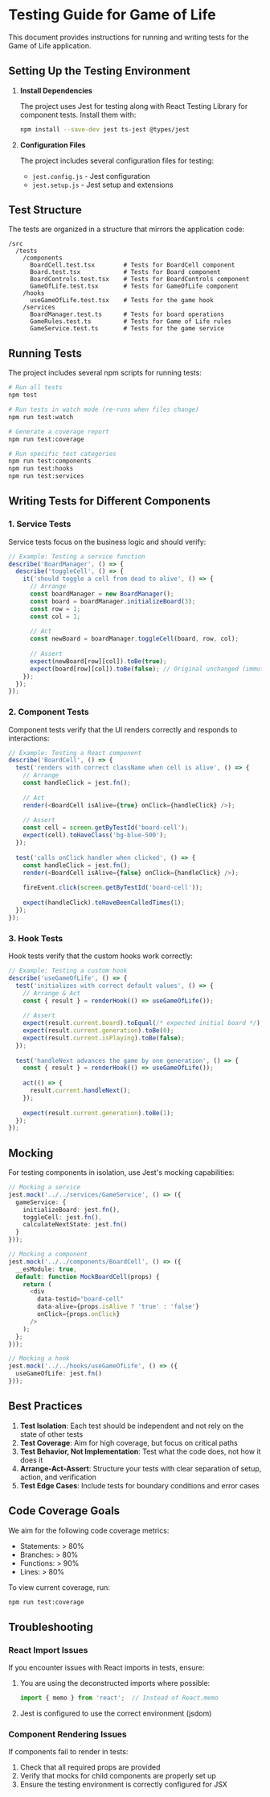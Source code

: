 # Testing Guide for Game of Life

This document provides instructions for running and writing tests for the Game of Life application.

## Setting Up the Testing Environment

1. **Install Dependencies**

   The project uses Jest for testing along with React Testing Library for component tests. Install them with:

   ```bash
   npm install --save-dev jest ts-jest @types/jest
   ```

2. **Configuration Files**

   The project includes several configuration files for testing:

   - `jest.config.js` - Jest configuration
   - `jest.setup.js` - Jest setup and extensions

## Test Structure

The tests are organized in a structure that mirrors the application code:

```
/src
  /tests
    /components
      BoardCell.test.tsx        # Tests for BoardCell component
      Board.test.tsx            # Tests for Board component
      BoardControls.test.tsx    # Tests for BoardControls component
      GameOfLife.test.tsx       # Tests for GameOfLife component
    /hooks
      useGameOfLife.test.tsx    # Tests for the game hook
    /services
      BoardManager.test.ts      # Tests for board operations
      GameRules.test.ts         # Tests for Game of Life rules
      GameService.test.ts       # Tests for the game service
```

## Running Tests

The project includes several npm scripts for running tests:

```bash
# Run all tests
npm test

# Run tests in watch mode (re-runs when files change)
npm run test:watch

# Generate a coverage report
npm run test:coverage

# Run specific test categories
npm run test:components
npm run test:hooks
npm run test:services
```

## Writing Tests for Different Components

### 1. Service Tests

Service tests focus on the business logic and should verify:

```typescript
// Example: Testing a service function
describe('BoardManager', () => {
  describe('toggleCell', () => {
    it('should toggle a cell from dead to alive', () => {
      // Arrange
      const boardManager = new BoardManager();
      const board = boardManager.initializeBoard(3);
      const row = 1;
      const col = 1;
      
      // Act
      const newBoard = boardManager.toggleCell(board, row, col);
      
      // Assert
      expect(newBoard[row][col]).toBe(true);
      expect(board[row][col]).toBe(false); // Original unchanged (immutability)
    });
  });
});
```

### 2. Component Tests

Component tests verify that the UI renders correctly and responds to interactions:

```typescript
// Example: Testing a React component
describe('BoardCell', () => {
  test('renders with correct className when cell is alive', () => {
    // Arrange
    const handleClick = jest.fn();
    
    // Act
    render(<BoardCell isAlive={true} onClick={handleClick} />);
    
    // Assert
    const cell = screen.getByTestId('board-cell');
    expect(cell).toHaveClass('bg-blue-500');
  });
  
  test('calls onClick handler when clicked', () => {
    const handleClick = jest.fn();
    render(<BoardCell isAlive={false} onClick={handleClick} />);
    
    fireEvent.click(screen.getByTestId('board-cell'));
    
    expect(handleClick).toHaveBeenCalledTimes(1);
  });
});
```

### 3. Hook Tests

Hook tests verify that the custom hooks work correctly:

```typescript
// Example: Testing a custom hook
describe('useGameOfLife', () => {
  test('initializes with correct default values', () => {
    // Arrange & Act
    const { result } = renderHook(() => useGameOfLife());
    
    // Assert
    expect(result.current.board).toEqual(/* expected initial board */);
    expect(result.current.generation).toBe(0);
    expect(result.current.isPlaying).toBe(false);
  });
  
  test('handleNext advances the game by one generation', () => {
    const { result } = renderHook(() => useGameOfLife());
    
    act(() => {
      result.current.handleNext();
    });
    
    expect(result.current.generation).toBe(1);
  });
});
```

## Mocking

For testing components in isolation, use Jest's mocking capabilities:

```typescript
// Mocking a service
jest.mock('../../services/GameService', () => ({
  gameService: {
    initializeBoard: jest.fn(),
    toggleCell: jest.fn(),
    calculateNextState: jest.fn()
  }
}));

// Mocking a component
jest.mock('../../components/BoardCell', () => ({
  __esModule: true,
  default: function MockBoardCell(props) {
    return (
      <div 
        data-testid="board-cell" 
        data-alive={props.isAlive ? 'true' : 'false'}
        onClick={props.onClick}
      />
    );
  };
}));

// Mocking a hook
jest.mock('../../hooks/useGameOfLife', () => ({
  useGameOfLife: jest.fn()
}));
```

## Best Practices

1. **Test Isolation**: Each test should be independent and not rely on the state of other tests
2. **Test Coverage**: Aim for high coverage, but focus on critical paths
3. **Test Behavior, Not Implementation**: Test what the code does, not how it does it
4. **Arrange-Act-Assert**: Structure your tests with clear separation of setup, action, and verification
5. **Test Edge Cases**: Include tests for boundary conditions and error cases

## Code Coverage Goals

We aim for the following code coverage metrics:

- Statements: > 80%
- Branches: > 80%
- Functions: > 90%
- Lines: > 80%

To view current coverage, run:

```bash
npm run test:coverage
```

## Troubleshooting

### React Import Issues

If you encounter issues with React imports in tests, ensure:

1. You are using the deconstructed imports where possible:
   ```typescript
   import { memo } from 'react';  // Instead of React.memo
   ```

2. Jest is configured to use the correct environment (jsdom)

### Component Rendering Issues

If components fail to render in tests:

1. Check that all required props are provided
2. Verify that mocks for child components are properly set up
3. Ensure the testing environment is correctly configured for JSX